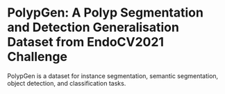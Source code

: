 # PolypGen: A Polyp Segmentation and Detection Generalisation Dataset from EndoCV2021 Challenge

PolypGen is a dataset for instance segmentation, semantic segmentation, object detection, and classification tasks.